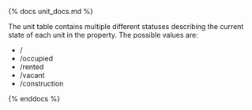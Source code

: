 {% docs unit_docs.md %}

The unit table contains multiple different statuses describing the current state of each unit in the property.
The possible values are:
 - /
 - /occupied
 - /rented
 - /vacant
 - /construction

{% enddocs %}